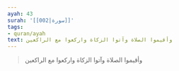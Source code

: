 ```yaml
---
ayah: 43
surah: '[[002|سورة]]'
tags:
- quran/ayah
text: وأقيموا الصلاة وآتوا الزكاة واركعوا مع الراكعين
---
```

> وأقيموا الصلاة وآتوا الزكاة واركعوا مع الراكعين
